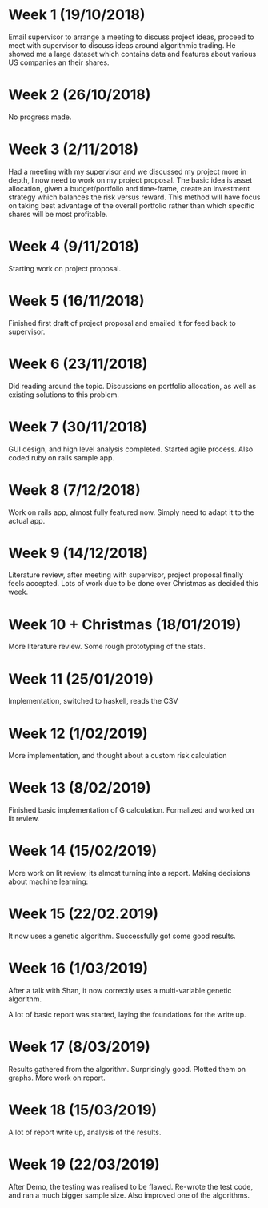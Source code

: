 # Week 1 (19/10/2018)

Email supervisor to arrange a meeting to discuss project ideas, proceed to meet with supervisor
to discuss ideas around algorithmic trading. He showed me a large dataset which contains data
and features about various US companies an their shares.

# Week 2 (26/10/2018)

No progress made.

# Week 3 (2/11/2018)

Had a meeting with my supervisor and we discussed my project more in depth, I now need to work
on my project proposal. The basic idea is asset allocation, given a budget/portfolio and
time-frame, create an investment strategy which balances the risk versus reward. This method 
will have focus on taking best advantage of the overall portfolio rather than which specific
shares will be most profitable.

# Week 4 (9/11/2018)

Starting work on project proposal.

# Week 5 (16/11/2018)

Finished first draft of project proposal and emailed it for feed back to supervisor.

# Week 6 (23/11/2018)

Did reading around the topic. Discussions on portfolio allocation, as well as existing
solutions to this problem.

# Week 7 (30/11/2018)

GUI design, and high level analysis completed. Started agile process. Also coded ruby on rails sample app.

# Week 8 (7/12/2018)

Work on rails app, almost fully featured now. Simply need to adapt it to the actual app.

# Week 9 (14/12/2018)

Literature review, after meeting with supervisor, project proposal finally feels accepted.
Lots of work due to be done over Christmas as decided this week.

# Week 10 + Christmas (18/01/2019)

More literature review. Some rough prototyping of the stats.

# Week 11 (25/01/2019)

Implementation, switched to haskell, reads the CSV

# Week 12 (1/02/2019)

More implementation, and thought about a custom risk calculation

# Week 13 (8/02/2019)

Finished basic implementation of G calculation. Formalized and worked on lit review.

# Week 14 (15/02/2019)

More work on lit review, its almost turning into a report. Making decisions about machine
learning:

# Week 15 (22/02.2019)

It now uses a genetic algorithm. Successfully got some good results.

# Week 16 (1/03/2019)

After a talk with Shan, it now correctly uses a multi-variable genetic algorithm.

A lot of basic report was started, laying the foundations for the write up.

# Week 17 (8/03/2019)

Results gathered from the algorithm. Surprisingly good. Plotted them on graphs.
More work on report.

# Week 18 (15/03/2019)

A lot of report write up, analysis of the results.

# Week 19 (22/03/2019)

After Demo, the testing was realised to be flawed. Re-wrote the test code, and ran a much
bigger sample size. Also improved one of the algorithms.